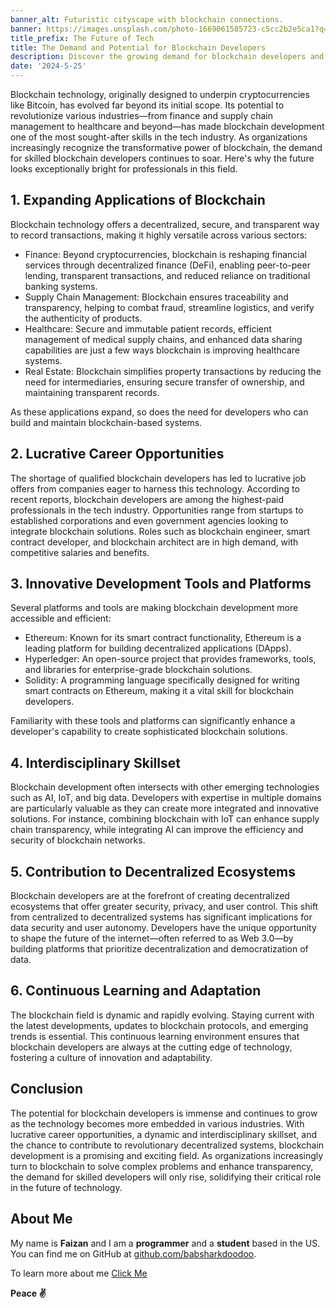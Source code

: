 ```yaml
---
banner_alt: Futuristic cityscape with blockchain connections.
banner: https://images.unsplash.com/photo-1669061585723-c5cc2b2e5ca1?q=80&w=1932&auto=format&fit=crop&ixlib=rb-4.0.3&ixid=M3wxMjA3fDB8MHxwaG90by1wYWdlfHx8fGVufDB8fHx8fA%3D%3D
title_prefix: The Future of Tech
title: The Demand and Potential for Blockchain Developers
description: Discover the growing demand for blockchain developers and explore why this field is one of the most promising in tech, with vast applications and lucrative career opportunities.
date: '2024-5-25'
---
```


Blockchain technology, originally designed to underpin cryptocurrencies like Bitcoin, has evolved far beyond its initial scope. Its potential to revolutionize various industries—from finance and supply chain management to healthcare and beyond—has made blockchain development one of the most sought-after skills in the tech industry. As organizations increasingly recognize the transformative power of blockchain, the demand for skilled blockchain developers continues to soar. Here's why the future looks exceptionally bright for professionals in this field.

## 1. Expanding Applications of Blockchain

Blockchain technology offers a decentralized, secure, and transparent way to record transactions, making it highly versatile across various sectors:

-   Finance: Beyond cryptocurrencies, blockchain is reshaping financial services through decentralized finance (DeFi), enabling peer-to-peer lending, transparent transactions, and reduced reliance on traditional banking systems.
-   Supply Chain Management: Blockchain ensures traceability and transparency, helping to combat fraud, streamline logistics, and verify the authenticity of products.
-   Healthcare: Secure and immutable patient records, efficient management of medical supply chains, and enhanced data sharing capabilities are just a few ways blockchain is improving healthcare systems.
-   Real Estate: Blockchain simplifies property transactions by reducing the need for intermediaries, ensuring secure transfer of ownership, and maintaining transparent records.

As these applications expand, so does the need for developers who can build and maintain blockchain-based systems.

## 2. Lucrative Career Opportunities

The shortage of qualified blockchain developers has led to lucrative job offers from companies eager to harness this technology. According to recent reports, blockchain developers are among the highest-paid professionals in the tech industry. Opportunities range from startups to established corporations and even government agencies looking to integrate blockchain solutions. Roles such as blockchain engineer, smart contract developer, and blockchain architect are in high demand, with competitive salaries and benefits.

## 3. Innovative Development Tools and Platforms

Several platforms and tools are making blockchain development more accessible and efficient:

-   Ethereum: Known for its smart contract functionality, Ethereum is a leading platform for building decentralized applications (DApps).
-   Hyperledger: An open-source project that provides frameworks, tools, and libraries for enterprise-grade blockchain solutions.
-   Solidity: A programming language specifically designed for writing smart contracts on Ethereum, making it a vital skill for blockchain developers.

Familiarity with these tools and platforms can significantly enhance a developer's capability to create sophisticated blockchain solutions.

## 4. Interdisciplinary Skillset

Blockchain development often intersects with other emerging technologies such as AI, IoT, and big data. Developers with expertise in multiple domains are particularly valuable as they can create more integrated and innovative solutions. For instance, combining blockchain with IoT can enhance supply chain transparency, while integrating AI can improve the efficiency and security of blockchain networks.

## 5. Contribution to Decentralized Ecosystems

Blockchain developers are at the forefront of creating decentralized ecosystems that offer greater security, privacy, and user control. This shift from centralized to decentralized systems has significant implications for data security and user autonomy. Developers have the unique opportunity to shape the future of the internet—often referred to as Web 3.0—by building platforms that prioritize decentralization and democratization of data.

## 6. Continuous Learning and Adaptation

The blockchain field is dynamic and rapidly evolving. Staying current with the latest developments, updates to blockchain protocols, and emerging trends is essential. This continuous learning environment ensures that blockchain developers are always at the cutting edge of technology, fostering a culture of innovation and adaptability.

## Conclusion

The potential for blockchain developers is immense and continues to grow as the technology becomes more embedded in various industries. With lucrative career opportunities, a dynamic and interdisciplinary skillset, and the chance to contribute to revolutionary decentralized systems, blockchain development is a promising and exciting field. As organizations increasingly turn to blockchain to solve complex problems and enhance transparency, the demand for skilled developers will only rise, solidifying their critical role in the future of technology.

## **About Me**

My name is **Faizan** and I am a **programmer** and a **student** based in the US. You can find me on GitHub at [github.com/babsharkdoodoo](https://github.com/babsharkdoodoo).

To learn more about me [Click Me](https://faizanak.vercel.app/blog/about)

**Peace ✌**
